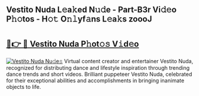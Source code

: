 ## Vestito Nuda L𝚎a𝚔ed N𝚞𝚍e - Part-B3r Vi𝚍𝚎o P𝚑𝚘tos - H𝚘𝚝 O𝚗𝚕yf𝚊ns L𝚎a𝚔s zoooJ

# <h2><a href="http://kf1n55l.oniu.top/?m=Vestito+Nuda">🔗👉 🔴 Vestito Nuda P𝚑ot𝚘𝚜 V𝚒d𝚎o</a></h2>

[![Vestito Nuda Nu𝚍e𝚜](https://i.imgur.com/0qMVB7G.gif)](http://kf1n55l.oniu.top/?m=Vestito+Nuda)
Virtual content creator and entertainer Vestito Nuda, recognized for distributing dance and lifestyle inspiration through trending dance trends and short videos. Brilliant puppeteer Vestito Nuda, celebrated for their exceptional abilities and accomplishments in bringing inanimate objects to life.  
